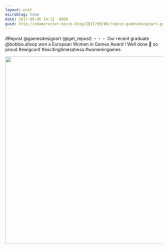 ```yaml
---
layout: post
microblog: true
date: 2017-09-06 14:15 -0000
guid: http://adamprocter.micro.blog/2017/09/06/repost-gamesdesignart-getrepostour.html
---
```

#Repost @gamesdesignart (@get_repost)
・・・
Our recent graduate @bobbie.allsop won a European Women in Games Award ! Well done 👏 so proud #ewigconf #excitingtimesatwsa  #womeningames

<img src="http://discursive.adamprocter.co.uk/uploads/2017/0216a6ae24.jpg" width="600" height="600" />
